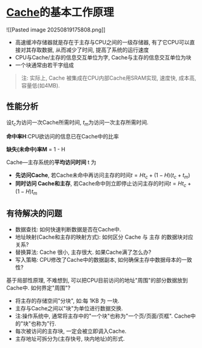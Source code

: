 # [Cache](https://zh.wikipedia.org/wiki/%E7%BC%93%E5%AD%98)的基本工作原理

![[Pasted image 20250819175808.png]]

- ⾼速缓冲存储器就是存在于主存与CPU之间的一级存储器, 有了它CPU可以直接对其存取数据, 从而减少了时间, 提高了系统的运行速度
- CPU与Cache/主存的信息交互单位为字, Cache与主存的信息交互单位为块
- 一个块通常由若干字组成

> 注: 实际上, Cache 被集成在CPU内部Cache用SRAM实现, 速度快, 成本高, 容量低(如4MB).

## 性能分析

设$t_c$为访问一次Cache所需时间, $t_m$为访问一次主存所需时间.

**命中率H**:CPU欲访问的信息已在Cache中的比率

**缺失(未命中)率M** = 1 - H

Cache—主存系统的**平均访问时间** t 为

- **先访问Cache**, 若Cache未命中再访问主存的时间$t= H t_c + (1-H)(t_c + t_m)$
- **同时访问 Cache和主存**, 若Cache命中则立即停止访问主存的时间$t= Ht_c + (1-H)t_m$

## 有待解决的问题

- 数据查找: 如何快速判断数据是否在Cache中.
- 地址映射(Cache和主存的映射方式): 如何区分 Cache 与 主存 的数据块对应关系?
- 替换算法: Cache 很小, 主存很大. 如果Cache满了怎么办?
- 写入策略: CPU修改了Cache中的数据副本, 如何确保主存中数据母本的一致性?

基于局部性原理, 不难想到, 可以把CPU目前访问的地址"周围"的部分数据放到Cache中. 如何界定"周围"? <BR>

- 将主存的存储空间"分块", 如:每 1KB 为 一块.
- 主存与Cache之间以"块"为单位进行数据交换.
- 注:操作系统中, 通常将主存中的"一个块"也称为"一个页/页面/页框". Cache中的"块"也称为"行.
- 每次被访问的主存块, 一定会被立即调入Cache.
- 主存地址可拆分为(主存快号, 块内地址)的形式.

